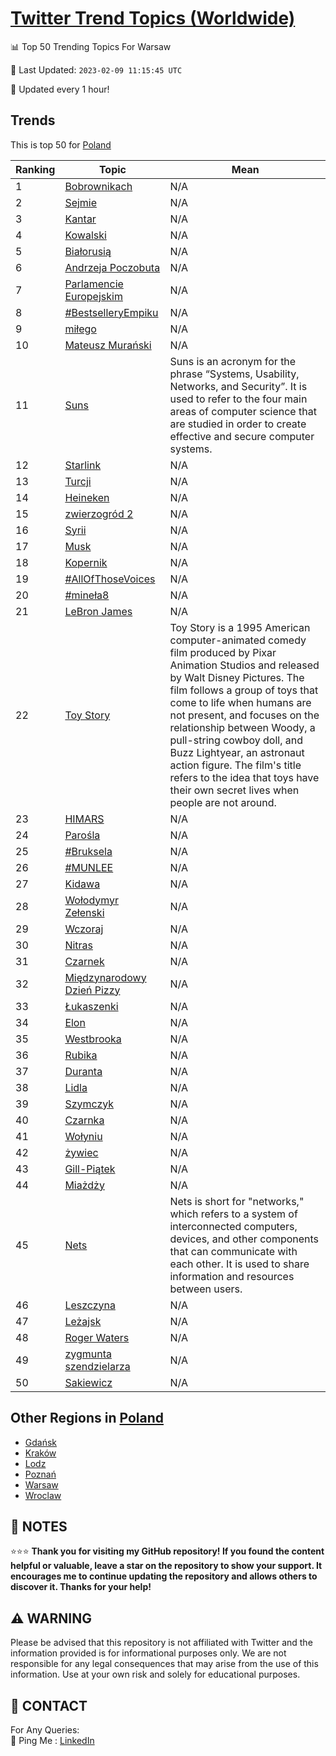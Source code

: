 [Twitter Trend Topics (Worldwide)](https://github.com/ErcinDedeoglu/Twitter-Trend-Topics)
==========


📊 Top 50 Trending Topics For Warsaw

📆 Last Updated: `2023-02-09 11:15:45 UTC`

🔧 Updated every 1 hour!


## Trends

This is top 50 for [Poland](</Poland>)

| Ranking | Topic | Mean |
| ------- | ------------ | ------------ |
| 1 | [Bobrownikach](http://twitter.com/search?q=Bobrownikach) | N/A |
| 2 | [Sejmie](http://twitter.com/search?q=Sejmie) | N/A |
| 3 | [Kantar](http://twitter.com/search?q=Kantar) | N/A |
| 4 | [Kowalski](http://twitter.com/search?q=Kowalski) | N/A |
| 5 | [Białorusią](http://twitter.com/search?q=Bia%c5%82orusi%c4%85) | N/A |
| 6 | [Andrzeja Poczobuta](http://twitter.com/search?q=Andrzeja+Poczobuta) | N/A |
| 7 | [Parlamencie Europejskim](http://twitter.com/search?q=Parlamencie+Europejskim) | N/A |
| 8 | [#BestselleryEmpiku](http://twitter.com/search?q=%23BestselleryEmpiku) | N/A |
| 9 | [miłego](http://twitter.com/search?q=mi%c5%82ego) | N/A |
| 10 | [Mateusz Murański](http://twitter.com/search?q=Mateusz+Mura%c5%84ski) | N/A |
| 11 | [Suns](http://twitter.com/search?q=Suns) | Suns is an acronym for the phrase “Systems, Usability, Networks, and Security”. It is used to refer to the four main areas of computer science that are studied in order to create effective and secure computer systems. |
| 12 | [Starlink](http://twitter.com/search?q=Starlink) | N/A |
| 13 | [Turcji](http://twitter.com/search?q=Turcji) | N/A |
| 14 | [Heineken](http://twitter.com/search?q=Heineken) | N/A |
| 15 | [zwierzogród 2](http://twitter.com/search?q=zwierzogr%c3%b3d+2) | N/A |
| 16 | [Syrii](http://twitter.com/search?q=Syrii) | N/A |
| 17 | [Musk](http://twitter.com/search?q=Musk) | N/A |
| 18 | [Kopernik](http://twitter.com/search?q=Kopernik) | N/A |
| 19 | [#AllOfThoseVoices](http://twitter.com/search?q=%23AllOfThoseVoices) | N/A |
| 20 | [#mineła8](http://twitter.com/search?q=%23mine%c5%82a8) | N/A |
| 21 | [LeBron James](http://twitter.com/search?q=LeBron+James) | N/A |
| 22 | [Toy Story](http://twitter.com/search?q=Toy+Story) | Toy Story is a 1995 American computer-animated comedy film produced by Pixar Animation Studios and released by Walt Disney Pictures. The film follows a group of toys that come to life when humans are not present, and focuses on the relationship between Woody, a pull-string cowboy doll, and Buzz Lightyear, an astronaut action figure. The film's title refers to the idea that toys have their own secret lives when people are not around. |
| 23 | [HIMARS](http://twitter.com/search?q=HIMARS) | N/A |
| 24 | [Parośla](http://twitter.com/search?q=Paro%c5%9bla) | N/A |
| 25 | [#Bruksela](http://twitter.com/search?q=%23Bruksela) | N/A |
| 26 | [#MUNLEE](http://twitter.com/search?q=%23MUNLEE) | N/A |
| 27 | [Kidawa](http://twitter.com/search?q=Kidawa) | N/A |
| 28 | [Wołodymyr Zełenski](http://twitter.com/search?q=Wo%c5%82odymyr+Ze%c5%82enski) | N/A |
| 29 | [Wczoraj](http://twitter.com/search?q=Wczoraj) | N/A |
| 30 | [Nitras](http://twitter.com/search?q=Nitras) | N/A |
| 31 | [Czarnek](http://twitter.com/search?q=Czarnek) | N/A |
| 32 | [Międzynarodowy Dzień Pizzy](http://twitter.com/search?q=Mi%c4%99dzynarodowy+Dzie%c5%84+Pizzy) | N/A |
| 33 | [Łukaszenki](http://twitter.com/search?q=%c5%81ukaszenki) | N/A |
| 34 | [Elon](http://twitter.com/search?q=Elon) | N/A |
| 35 | [Westbrooka](http://twitter.com/search?q=Westbrooka) | N/A |
| 36 | [Rubika](http://twitter.com/search?q=Rubika) | N/A |
| 37 | [Duranta](http://twitter.com/search?q=Duranta) | N/A |
| 38 | [Lidla](http://twitter.com/search?q=Lidla) | N/A |
| 39 | [Szymczyk](http://twitter.com/search?q=Szymczyk) | N/A |
| 40 | [Czarnka](http://twitter.com/search?q=Czarnka) | N/A |
| 41 | [Wołyniu](http://twitter.com/search?q=Wo%c5%82yniu) | N/A |
| 42 | [żywiec](http://twitter.com/search?q=%c5%bcywiec) | N/A |
| 43 | [Gill-Piątek](http://twitter.com/search?q=Gill-Pi%c4%85tek) | N/A |
| 44 | [Miażdży](http://twitter.com/search?q=Mia%c5%bcd%c5%bcy) | N/A |
| 45 | [Nets](http://twitter.com/search?q=Nets) | Nets is short for "networks," which refers to a system of interconnected computers, devices, and other components that can communicate with each other. It is used to share information and resources between users. |
| 46 | [Leszczyna](http://twitter.com/search?q=Leszczyna) | N/A |
| 47 | [Leżajsk](http://twitter.com/search?q=Le%c5%bcajsk) | N/A |
| 48 | [Roger Waters](http://twitter.com/search?q=Roger+Waters) | N/A |
| 49 | [zygmunta szendzielarza](http://twitter.com/search?q=zygmunta+szendzielarza) | N/A |
| 50 | [Sakiewicz](http://twitter.com/search?q=Sakiewicz) | N/A |



## Other Regions in [Poland](</Poland>)

* [Gdańsk](</Poland/Gdańsk.md>)
* [Kraków](</Poland/Kraków.md>)
* [Lodz](</Poland/Lodz.md>)
* [Poznań](</Poland/Poznań.md>)
* [Warsaw](</Poland/Warsaw.md>)
* [Wroclaw](</Poland/Wroclaw.md>)



## 📝 NOTES

⭐⭐⭐ **Thank you for visiting my GitHub repository! If you found the content helpful or valuable, leave a star on the repository to show your support. It encourages me to continue updating the repository and allows others to discover it. Thanks for your help!**


## ⚠️ WARNING

Please be advised that this repository is not affiliated with Twitter and the information provided is for informational purposes only. We are not responsible for any legal consequences that may arise from the use of this information. Use at your own risk and solely for educational purposes.


## 📨 CONTACT

 For Any Queries:  
            🏓 Ping Me : [LinkedIn](https://www.linkedin.com/in/ercindedeoglu/)
